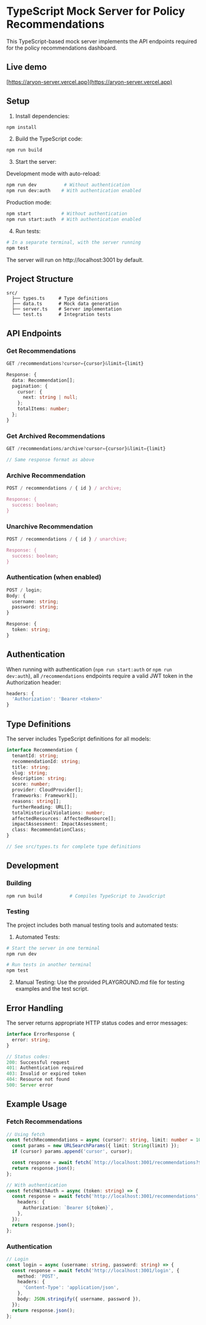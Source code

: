 # TypeScript Mock Server for Policy Recommendations

This TypeScript-based mock server implements the API endpoints required for the policy recommendations dashboard.

## Live demo
[https://aryon-server.vercel.app](https://aryon-server.vercel.app)

## Setup

1. Install dependencies:

```bash
npm install
```

2. Build the TypeScript code:

```bash
npm run build
```

3. Start the server:

Development mode with auto-reload:

```bash
npm run dev          # Without authentication
npm run dev:auth    # With authentication enabled
```

Production mode:

```bash
npm start           # Without authentication
npm run start:auth  # With authentication enabled
```

4. Run tests:

```bash
# In a separate terminal, with the server running
npm test
```

The server will run on http://localhost:3001 by default.

## Project Structure

```
src/
  ├── types.ts     # Type definitions
  ├── data.ts      # Mock data generation
  ├── server.ts    # Server implementation
  └── test.ts      # Integration tests
```

## API Endpoints

### Get Recommendations

```typescript
GET /recommendations?cursor={cursor}&limit={limit}

Response: {
  data: Recommendation[];
  pagination: {
    cursor: {
      next: string | null;
    };
    totalItems: number;
  };
}
```

### Get Archived Recommendations

```typescript
GET /recommendations/archive?cursor={cursor}&limit={limit}

// Same response format as above
```

### Archive Recommendation

```typescript
POST / recommendations / { id } / archive;

Response: {
  success: boolean;
}
```

### Unarchive Recommendation

```typescript
POST / recommendations / { id } / unarchive;

Response: {
  success: boolean;
}
```

### Authentication (when enabled)

```typescript
POST / login;
Body: {
  username: string;
  password: string;
}

Response: {
  token: string;
}
```

## Authentication

When running with authentication (`npm run start:auth` or `npm run dev:auth`), all `/recommendations` endpoints require a valid JWT token in the Authorization header:

```typescript
headers: {
  'Authorization': 'Bearer <token>'
}
```

## Type Definitions

The server includes TypeScript definitions for all models:

```typescript
interface Recommendation {
  tenantId: string;
  recommendationId: string;
  title: string;
  slug: string;
  description: string;
  score: number;
  provider: CloudProvider[];
  frameworks: Framework[];
  reasons: string[];
  furtherReading: URL[];
  totalHistoricalViolations: number;
  affectedResources: AffectedResource[];
  impactAssessment: ImpactAssessment;
  class: RecommendationClass;
}

// See src/types.ts for complete type definitions
```

## Development

### Building

```bash
npm run build          # Compiles TypeScript to JavaScript
```

### Testing

The project includes both manual testing tools and automated tests:

1. Automated Tests:

```bash
# Start the server in one terminal
npm run dev

# Run tests in another terminal
npm test
```

2. Manual Testing:
   Use the provided PLAYGROUND.md file for testing examples and the test script.

## Error Handling

The server returns appropriate HTTP status codes and error messages:

```typescript
interface ErrorResponse {
  error: string;
}

// Status codes:
200: Successful request
401: Authentication required
403: Invalid or expired token
404: Resource not found
500: Server error
```

## Example Usage

### Fetch Recommendations

```typescript
// Using fetch
const fetchRecommendations = async (cursor?: string, limit: number = 10) => {
  const params = new URLSearchParams({ limit: String(limit) });
  if (cursor) params.append('cursor', cursor);

  const response = await fetch(`http://localhost:3001/recommendations?${params}`);
  return response.json();
};

// With authentication
const fetchWithAuth = async (token: string) => {
  const response = await fetch('http://localhost:3001/recommendations', {
    headers: {
      Authorization: `Bearer ${token}`,
    },
  });
  return response.json();
};
```

### Authentication

```typescript
// Login
const login = async (username: string, password: string) => {
  const response = await fetch('http://localhost:3001/login', {
    method: 'POST',
    headers: {
      'Content-Type': 'application/json',
    },
    body: JSON.stringify({ username, password }),
  });
  return response.json();
};
```
